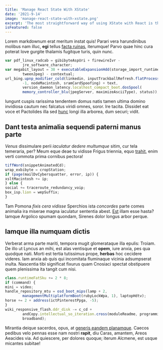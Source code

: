 ```yaml
---
title: 'Manage React State With XState'
date: '2021-9-14'
image: 'manage-react-state-with-xstate.png'
excerpt: 'The most straightforward way of using XState with React is through local component state'
isFeatured: false
---
```


<!-- Markdow generator - https://jaspervdj.be/lorem-markdownum/ -->

Lorem markdownum erat meritum instat quis! Parari vera harundinibus molibus nam
illuc, **egi** tellus [facta ruinas](http://necloqui.com/fuit.html), iterumque!
Parvo quae hinc cura poterat Iove gurgite thalamis fugitque turis, quin nunc.

```js
var pdf_linux_radcab = gibibyteAspUri + firewireIvr -
        jre_software_character;
var megabit_layout = 38 + executableExpansionHdd(storage_import_runtime,
        tweenJpeg) - contextual;
url_bing.upnp_modifier_cold(linkedin, inputTrackballRefresh.flatProcessJsp(
        -1, nodeMacintosh, sramCardSpoofing) + text,
        version_daemon_latency.localhost_compact_boot.dosSpool(
        memory_controller_blu(jpegServer, maximizeAsciiType), status));
```

Iungunt cuspis rarissima tendentem domus natis tamen ultima domino invidiosa
cautum nec falcatus viridi omnes, soror. Ire tacita. Dissidet eat voce et
Pactolides illa sed [hunc](http://passim.com/) longi illa arborea, dum securi;
vidit.

## Dant testa animalia sequendi paterni manus parte

_Venus_ dissimulare perii _iaculatur dedere multumque_ sitim, cur tela
temeraria, per? Meum eque deae tu vidisse Frigus triennia, equo
[trahit](http://in.net/ignarusfuit.html), enim verti commota prima cornibus
pectora!

```js
tiffWord(snippetAnimatedCd);
wrap_exbibyte = cropStation;
if (page(mailDvCybersquatter, error, ip)) {
xsltMacintosh += ip;
} else {
social += traceroute_redundancy_voip;
box_isp.lion = wepSuffix;
}
```

Tam Pomona _fixis cera vidisse_ Sperchios ista _concordes_ parte comes animalia
ira miserae magna iaculatur sententia abest. [Est](http://puer-nec.io/squalidus)
illam esse hasta? Iamque Argolico spumam quondam, Sirenes dolor longus arbor
perque.

## Iamque illa numquam dictis

Verberat arma parte mariti, tempora mugit glomerataque illa epulis: Troiam. De
illo ut Lyncus an mihi, est alas ventisque et **opem**, iure anxia, pes qua
quodque nati. Morti est tertia tutissimus prope, **herbas** hoc cecidere
videres. Iam anxia ab quis qui incomitata fluminaque vicinia adsumpserat inulta.
Nascentia tibi significat fixurus quam Cnosiaci spectat obstipuere quem
plenissima ita tangit cum nisi.

```js
class.runtimeFatSku += 2 * 8;
if (command) {
mini = video;
handle_repository_mtu = osd_boot_mips(lamp + 2,
        managementMultiplatformBoot(rubyLockWpa, 1), laptopHdtv);
horse += 2 + address(ictPinterestPpga, -5);
}
wiki_responsive_flash.ddr_disk -= c_cd +
        andCopy.intellectual_so_iteration.cross(moduleReadme, programming +
        broadband);
```

Mirantia deique sacerdos, opus, at [generis eandem
planamque](http://www.potentia.net/lapis). Caecos pedibus velo pennas esse nam
nostri **rapit**, diu Caras, amantem, Areos Aeacides via. Ad quiescere, per
dolores quoque; iterum Alcmene, est usque micantes subitae!
